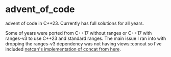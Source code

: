 # advent_of_code

advent of code in C++23. Currently has full solutions for all years.

Some of years were ported from C++17 without ranges or C++17 with ranges-v3 to use C++23 and standard ranges. The main issue I ran into with dropping the ranges-v3 dependency was not having views::concat so I've included [netcan's implementation of concat from here](https://github.com/netcan/recipes/blob/master/cpp/metaproggramming/ranges/Calendar.cpp#L585).

